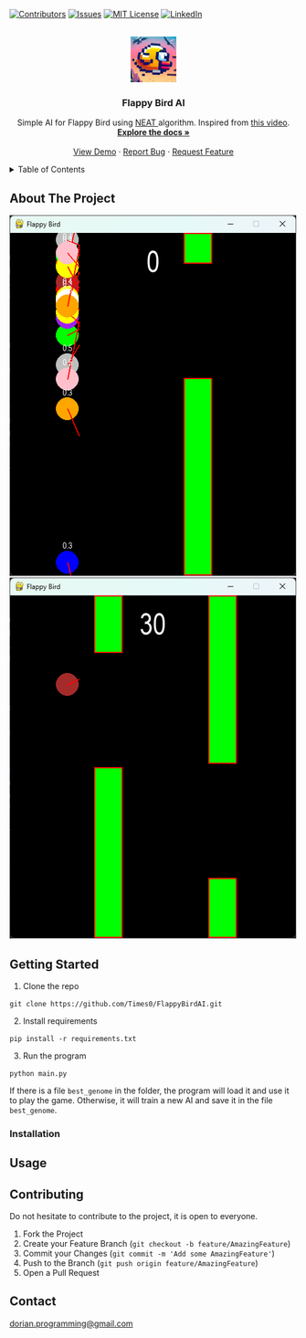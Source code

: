 [![Contributors][contributors-shield]][contributors-url]
[![Issues][issues-shield]][issues-url]
[![MIT License][license-shield]][license-url]
[![LinkedIn][linkedin-shield]][linkedin-url]



<!-- PROJECT LOGO -->
<br />
<div align="center">
  <a href="https://github.com/Times0/FlappyBirdAI">
    <img src="images/logo.jpeg" alt="Logo" width="80" height="80">
  </a>

<h3 align="center">Flappy Bird AI</h3>

  <p align="center">
    Simple AI for Flappy Bird using <a href="https://nn.cs.utexas.edu/downloads/papers/stanley.cec02.pdf"> NEAT </a> algorithm. Inspired from <a href="https://youtu.be/MPFWsRjDmnU?list=PLzMcBGfZo4-lwGZWXz5Qgta_YNX3_vLS2">this video</a>.
    <br />
    <a href="https://github.com/FlappyBirdAI/FlappyBirdAI"><strong>Explore the docs »</strong></a>
    <br />
    <br />
    <a href="https://github.com/FlappyBirdAI/FlappyBirdAI">View Demo</a>
    ·
    <a href="https://github.com/FlappyBirdAI/FlappyBirdAI/issues">Report Bug</a>
    ·
    <a href="https://github.com/FlappyBirdAI/FlappyBirdAI/issues">Request Feature</a>
  </p>
</div>



<!-- TABLE OF CONTENTS -->
<details>
  <summary>Table of Contents</summary>
  <ol>
    <li>
      <a href="#about-the-project">About The Project</a>
      <ul>
        <li><a href="#built-with">Built With</a></li>
      </ul>
    </li>
    <li>
      <a href="#getting-started">Getting Started</a>
      <ul>
        <li><a href="#prerequisites">Prerequisites</a></li>
        <li><a href="#installation">Installation</a></li>
      </ul>
    </li>
    <li><a href="#usage">Usage</a></li>
    <li><a href="#roadmap">Roadmap</a></li>
    <li><a href="#contributing">Contributing</a></li>
    <li><a href="#license">License</a></li>
    <li><a href="#contact">Contact</a></li>
    <li><a href="#acknowledgments">Acknowledgments</a></li>
  </ol>
</details>



<!-- ABOUT THE PROJECT -->

## About The Project

![Product Training][product-screenshot]
![Product Trained][product-screenshot-2]



<!-- GETTING STARTED -->

## Getting Started

1. Clone the repo

```
git clone https://github.com/Times0/FlappyBirdAI.git
```

2. Install requirements

``` 
pip install -r requirements.txt
```

3. Run the program

```
python main.py
```

If there is a file `best_genome` in the folder, the program will load it and use it to play the game.
Otherwise, it will train a new AI and save it in the file `best_genome`.

### Installation

<!-- USAGE EXAMPLES -->

## Usage

<!-- CONTRIBUTING -->

## Contributing

Do not hesitate to contribute to the project, it is open to everyone.

1. Fork the Project
2. Create your Feature Branch (`git checkout -b feature/AmazingFeature`)
3. Commit your Changes (`git commit -m 'Add some AmazingFeature'`)
4. Push to the Branch (`git push origin feature/AmazingFeature`)
5. Open a Pull Request

<!-- CONTACT -->

## Contact

dorian.programming@gmail.com

<!-- MARKDOWN LINKS & IMAGES -->
<!-- https://www.markdownguide.org/basic-syntax/#reference-style-links -->

[contributors-shield]: https://img.shields.io/github/contributors/Times0/FlappyBirdAI.svg?style=for-the-badge

[contributors-url]: https://github.com/Times0/FlappyBirdAI/graphs/contributors

[forks-shield]: https://img.shields.io/github/forks/Times0/FlappyBirdAI.svg?style=for-the-badge

[forks-url]: https://github.com/Times0/FlappyBirdAI/network/members

[stars-shield]: https://img.shields.io/github/stars/Times0/FlappyBirdAI.svg?style=for-the-badge

[stars-url]: https://github.com/Times0/FlappyBirdAI/stargazers

[issues-shield]: https://img.shields.io/github/issues/Times0/FlappyBirdAI.svg?style=for-the-badge

[issues-url]: https://github.com/Times0/FlappyBirdAI/issues

[license-shield]: https://img.shields.io/github/license/Times0/FlappyBirdAI.svg?style=for-the-badge

[license-url]: https://github.com/Times0/FlappyBirdAI/blob/master/LICENSE.txt

[linkedin-shield]: https://img.shields.io/badge/-LinkedIn-black.svg?style=for-the-badge&logo=linkedin&colorB=555

[linkedin-url]: https://www.linkedin.com/in/dorian-cheval%C3%A9rias-ba5126255/

[product-screenshot]: images/screenshot.png

[product-screenshot-2]: images/screenshot2.png

[Next.js]: https://img.shields.io/badge/next.js-000000?style=for-the-badge&logo=nextdotjs&logoColor=white

[Next-url]: https://nextjs.org/

[React.js]: https://img.shields.io/badge/React-20232A?style=for-the-badge&logo=react&logoColor=61DAFB

[React-url]: https://reactjs.org/

[Vue.js]: https://img.shields.io/badge/Vue.js-35495E?style=for-the-badge&logo=vuedotjs&logoColor=4FC08D

[Vue-url]: https://vuejs.org/

[Angular.io]: https://img.shields.io/badge/Angular-DD0031?style=for-the-badge&logo=angular&logoColor=white

[Angular-url]: https://angular.io/

[Svelte.dev]: https://img.shields.io/badge/Svelte-4A4A55?style=for-the-badge&logo=svelte&logoColor=FF3E00

[Svelte-url]: https://svelte.dev/

[Laravel.com]: https://img.shields.io/badge/Laravel-FF2D20?style=for-the-badge&logo=laravel&logoColor=white

[Laravel-url]: https://laravel.com

[Bootstrap.com]: https://img.shields.io/badge/Bootstrap-563D7C?style=for-the-badge&logo=bootstrap&logoColor=white

[Bootstrap-url]: https://getbootstrap.com

[JQuery.com]: https://img.shields.io/badge/jQuery-0769AD?style=for-the-badge&logo=jquery&logoColor=white

[JQuery-url]: https://jquery.com 
